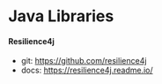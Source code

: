 #  Java Libraries

#### Resilience4j
- git: https://github.com/resilience4j
- docs: https://resilience4j.readme.io/